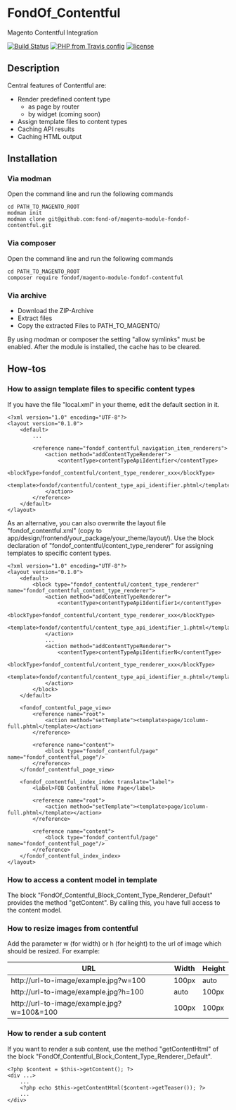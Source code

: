 # FondOf_Contentful
Magento Contentful Integration

[![Build Status](https://travis-ci.org/fond-of/magento-module-fondof-contentful.svg?branch=master)](https://travis-ci.org/fond-of/magento-module-fondof-contentful)
[![PHP from Travis config](https://img.shields.io/travis/php-v/symfony/symfony.svg)](https://php.net/)
[![license](https://img.shields.io/github/license/mashape/apistatus.svg)](https://packagist.org/packages/fond-of/magento-module-fondof-contentful)

## Description
Central features of Contentful are:

* Render predefined content type
    * as page by router
    * by widget (coming soon)
* Assign template files to content types
* Caching API results
* Caching HTML output

## Installation

### Via modman
Open the command line and run the following commands
```
cd PATH_TO_MAGENTO_ROOT
modman init
modman clone git@github.com:fond-of/magento-module-fondof-contentful.git
```

### Via composer
Open the command line and run the following commands
```
cd PATH_TO_MAGENTO_ROOT
composer require fondof/magento-module-fondof-contentful
```

### Via archive
* Download the ZIP-Archive
* Extract files
* Copy the extracted Files to PATH_TO_MAGENTO/

By using modman or composer the setting "allow symlinks" must be enabled. After the module is installed, the cache has to be cleared.

## How-tos

### How to assign template files to specific content types
If you have the file "local.xml" in your theme, edit the default section in it.
```
<?xml version="1.0" encoding="UTF-8"?>
<layout version="0.1.0">
    <default>
        ...
        
        <reference name="fondof_contentful_navigation_item_renderers">
            <action method="addContentTypeRenderer">
                <contentType>contentTypeApiIdentifier</contentType>
                <blockType>fondof_contentful/content_type_renderer_xxx</blockType>
                <template>fondof/contentful/content_type_api_identifier.phtml</template>
            </action>
        </reference>
    </default>
</layout>
```

As an alternative, you can also overwrite the layout file "fondof_contentful.xml" (copy to app/design/frontend/your_package/your_theme/layout/). Use the block declaration of "fondof_contentful/content_type_renderer" for assigning templates to specific content types.
```
<?xml version="1.0" encoding="UTF-8"?>
<layout version="0.1.0">
    <default>
        <block type="fondof_contentful/content_type_renderer" name="fondof_contentful_content_type_renderer">
            <action method="addContentTypeRenderer">
                <contentType>contentTypeApiIdentifier1</contentType>
                <blockType>fondof_contentful/content_type_renderer_xxx</blockType>
                <template>fondof/contentful/content_type_api_identifier_1.phtml</template>
            </action>
            ...
            <action method="addContentTypeRenderer">
                <contentType>contentTypeApiIdentifierN</contentType>
                <blockType>fondof_contentful/content_type_renderer_xxx</blockType>
                <template>fondof/contentful/content_type_api_identifier_n.phtml</template>
            </action>
        </block>
    </default>

    <fondof_contentful_page_view>
        <reference name="root">
            <action method="setTemplate"><template>page/1column-full.phtml</template></action>
        </reference>

        <reference name="content">
            <block type="fondof_contentful/page" name="fondof_contentful_page"/>
        </reference>
    </fondof_contentful_page_view>

    <fondof_contentful_index_index translate="label">
        <label>FOB Contentful Home Page</label>

        <reference name="root">
            <action method="setTemplate"><template>page/1column-full.phtml</template></action>
        </reference>

        <reference name="content">
            <block type="fondof_contentful/page" name="fondof_contentful_page"/>
        </reference>
    </fondof_contentful_index_index>
</layout>
```

### How to access a content model in template
The block "FondOf_Contentful_Block_Content_Type_Renderer_Default" provides the method "getContent". By calling this, you have full access to the content model.

### How to resize images from contentful
Add the parameter w (for width) or h (for height) to the url of image which should be resized. For example:

URL                                        | Width | Height
-------------------------------------------|-------|-------
http://url-to-image/example.jpg?w=100      | 100px | auto
http://url-to-image/example.jpg?h=100      | auto  | 100px
http://url-to-image/example.jpg?w=100&=100 | 100px | 100px

### How to render a sub content
If you want to render a sub content, use the method "getContentHtml" of the block "FondOf_Contentful_Block_Content_Type_Renderer_Default". 
```
<?php $content = $this->getContent(); ?>
<div ...>
    ...
    <?php echo $this->getContentHtml($content->getTeaser()); ?>
    ...
</div>
```